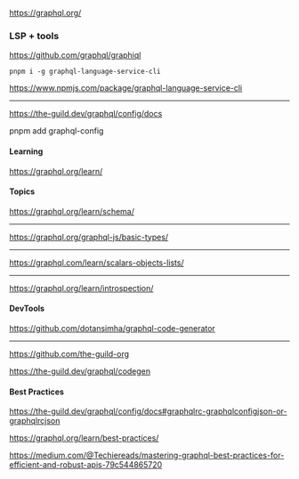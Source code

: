 https://graphql.org/

### LSP + tools

https://github.com/graphql/graphiql

```
pnpm i -g graphql-language-service-cli
```

https://www.npmjs.com/package/graphql-language-service-cli

---

https://the-guild.dev/graphql/config/docs

pnpm add graphql-config

#### Learning

https://graphql.org/learn/

#### Topics

https://graphql.org/learn/schema/

---

https://graphql.org/graphql-js/basic-types/

---

https://graphql.com/learn/scalars-objects-lists/

---

https://graphql.org/learn/introspection/

#### DevTools

https://github.com/dotansimha/graphql-code-generator

---

https://github.com/the-guild-org

https://the-guild.dev/graphql/codegen

#### Best Practices

https://the-guild.dev/graphql/config/docs#graphqlrc-graphqlconfigjson-or-graphqlrcjson

https://graphql.org/learn/best-practices/

https://medium.com/@Techiereads/mastering-graphql-best-practices-for-efficient-and-robust-apis-79c544865720
